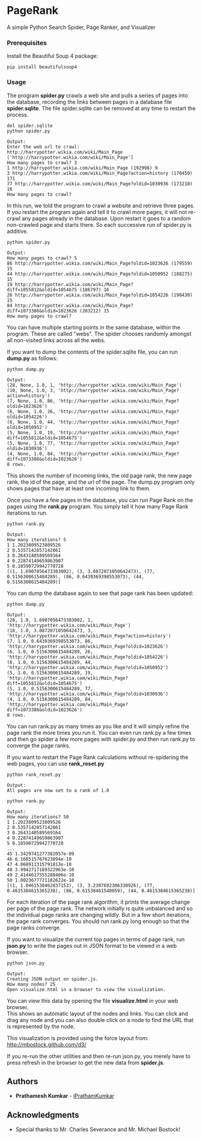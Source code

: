 # PageRank

A simple Python Search Spider, Page Ranker, and Visualizer

### Prerequisites

Install the Beautiful Soup 4 package:

```
pip install beautifulsoup4
```

### Usage

The program **spider.py** crawls a web site and pulls a series of pages into the database, recording the links between pages in a database file **spider.sqlite**.
The file spider.sqlite can be removed at any time to restart the process.

```
del spider.sqlite
python spider.py

Output:
Enter the web url to crawl: http://harrypotter.wikia.com/wiki/Main_Page
['http://harrypotter.wikia.com/wiki/Main_Page']
How many pages to crawl? 3
1 http://harrypotter.wikia.com/wiki/Main_Page (192998) 9
3 http://harrypotter.wikia.com/wiki/Main_Page?action=history (170450) 171
77 http://harrypotter.wikia.com/wiki/Main_Page?oldid=1030936 (173210) 16
How many pages to crawl?
```

In this run, we told the program to crawl a website and retrieve three pages.
If you restart the program again and tell it to crawl more pages, it will not re-crawl any pages already in the database.
Upon restart it goes to a random non-crawled page and starts there.
So each successive run of spider.py is additive.

```
python spider.py

Output:
How many pages to crawl? 5
86 http://harrypotter.wikia.com/wiki/Main_Page?oldid=1023626 (179559) 15
44 http://harrypotter.wikia.com/wiki/Main_Page?oldid=1050952 (188275) 15
19 http://harrypotter.wikia.com/wiki/Main_Page?diff=1055812&oldid=1054675 (186797) 16
26 http://harrypotter.wikia.com/wiki/Main_Page?oldid=1054226 (190430) 15
84 http://harrypotter.wikia.com/wiki/Main_Page?diff=1073386&oldid=1023626 (203212) 15
How many pages to crawl?
```

You can have multiple starting points in the same database, within the program. These are called "webs".
The spider chooses randomly amongst all non-visited links across all the webs.

If you want to dump the contents of the spider.sqlite file, you can run **dump.py** as follows:

```
python dump.py

Output:
(28, None, 1.0, 1, 'http://harrypotter.wikia.com/wiki/Main_Page')
(10, None, 1.0, 3, 'http://harrypotter.wikia.com/wiki/Main_Page?action=history')
(7, None, 1.0, 86, 'http://harrypotter.wikia.com/wiki/Main_Page?oldid=1023626')
(6, None, 1.0, 26, 'http://harrypotter.wikia.com/wiki/Main_Page?oldid=1054226')
(6, None, 1.0, 44, 'http://harrypotter.wikia.com/wiki/Main_Page?oldid=1050952')
(5, None, 1.0, 19, 'http://harrypotter.wikia.com/wiki/Main_Page?diff=1055812&oldid=1054675')
(5, None, 1.0, 77, 'http://harrypotter.wikia.com/wiki/Main_Page?oldid=1030936')
(4, None, 1.0, 84, 'http://harrypotter.wikia.com/wiki/Main_Page?diff=1073386&oldid=1023626')
8 rows.
```

This shows the number of incoming links, the old page rank, the new page rank, the id of the page, and the url of the page.
The dump.py program only shows pages that have at least one incoming link to them.

Once you have a few pages in the database, you can run Page Rank on the pages using the **rank.py** program.
You simply tell it how many Page Rank iterations to run.

```
python rank.py

Output:
How many iterations? 5
1 1.2023809523809526
2 0.5357142857142861
3 0.2643140589569164
4 0.22874149659863907
5 0.18590729942770728
[(1, 1.6907056473383002), (3, 3.0872071050642473), (77, 0.5156300615484289), (86, 0.6439369398553073), (44, 0.5156300615484289)]
```

You can dump the database again to see that page rank has been updated:

```
python dump.py

Output:
(28, 1.0, 1.6907056473383002, 1, 'http://harrypotter.wikia.com/wiki/Main_Page')
(10, 1.0, 3.0872071050642473, 3, 'http://harrypotter.wikia.com/wiki/Main_Page?action=history')
(7, 1.0, 0.6439369398553073, 86, 'http://harrypotter.wikia.com/wiki/Main_Page?oldid=1023626')
(6, 1.0, 0.5156300615484289, 26, 'http://harrypotter.wikia.com/wiki/Main_Page?oldid=1054226')
(6, 1.0, 0.5156300615484289, 44, 'http://harrypotter.wikia.com/wiki/Main_Page?oldid=1050952')
(5, 1.0, 0.5156300615484289, 19, 'http://harrypotter.wikia.com/wiki/Main_Page?diff=1055812&oldid=1054675')
(5, 1.0, 0.5156300615484289, 77, 'http://harrypotter.wikia.com/wiki/Main_Page?oldid=1030936')
(4, 1.0, 0.5156300615484289, 84, 'http://harrypotter.wikia.com/wiki/Main_Page?diff=1073386&oldid=1023626')
8 rows.
```

You can run rank.py as many times as you like and it will simply refine the page rank the more times you run it.
You can even run rank.py a few times and then go spider a few more pages with spider.py and then run rank.py to converge the page ranks.

If you want to restart the Page Rank calculations without re-spidering the web pages, you can use **rank_reset.py**

```
python rank_reset.py

Output:
All pages are now set to a rank of 1.0

python rank.py

Output:
How many iterations? 50
1 1.2023809523809526
2 0.5357142857142861
3 0.2643140589569164
4 0.22874149659863907
5 0.18590729942770728
...
45 1.3429741277382057e-09
46 6.168515767623894e-10
47 4.868911315791813e-10
48 3.9942717189322963e-10
49 2.4144617555288406e-10
50 1.0023677721182622e-10
[(1, 1.8461538462837153), (3, 3.2307692306330926), (77, 0.4615384615365238), (86, 0.61538461540059), (44, 0.4615384615365238)]
```
For each iteration of the page rank algorithm, it prints the average change per page of the page rank.
The network initially is quite unbalanced and so the individual page ranks are changing wildly.
But in a few short iterations, the page rank converges.
You should run rank.py long enough so that the page ranks converge.

If you want to visualize the current top pages in terms of page rank, run **json.py** to write the pages out in JSON format to be viewed in a web browser.

```
python json.py

Output:
Creating JSON output on spider.js.
How many nodes? 25
Open visualize.html in a browser to view the visualization.
```

You can view this data by opening the file **visualize.html** in your web browser.  
This shows an automatic layout of the nodes and links.
You can click and drag any node and you can also double click on a node to find the URL that is represented by the node.

This visualization is provided using the force layout from:
http://mbostock.github.com/d3/

If you re-run the other utilities and then re-run json.py, you merely have to press refresh in the browser to get the new data from **spider.js**.

## Authors

* **Prathamesh Kumkar** - [iPrathamKumkar](https://github.com/iPrathamKumkar)

## Acknowledgments

* Special thanks to Mr. Charles Severance and Mr. Michael Bostock!
